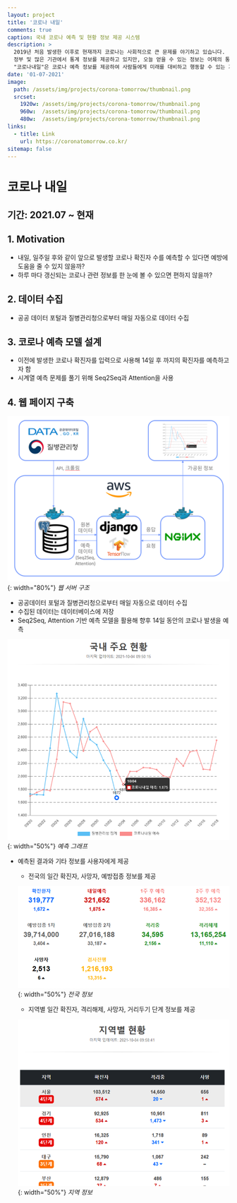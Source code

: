 ```yaml
---
layout: project
title: '코로나 내일'
comments: true
caption: 국내 코로나 예측 및 현황 정보 제공 시스템
description: >
  2019년 처음 발생한 이후로 현재까지 코로나는 사회적으로 큰 문제를 야기하고 있습니다. 
  정부 및 많은 기관에서 통계 정보를 제공하고 있지만, 오늘 얻을 수 있는 정보는 어제의 통계 정보입니다.
  "코로나내일"은 코로나 예측 정보를 제공하여 사람들에게 미래를 대비하고 행동할 수 있는 기회를 제공합니다.
date: '01-07-2021'
image: 
  path: /assets/img/projects/corona-tomorrow/thumbnail.png
  srcset: 
    1920w: /assets/img/projects/corona-tomorrow/thumbnail.png
    960w:  /assets/img/projects/corona-tomorrow/thumbnail.png
    480w:  /assets/img/projects/corona-tomorrow/thumbnail.png
links:
  - title: Link
    url: https://coronatomorrow.co.kr/
sitemap: false
---
```


# 코로나 내일

## 기간: 2021.07 ~ 현재

## 1. Motivation
- 내일, 일주일 후와 같이 앞으로 발생할 코로나 확진자 수를 예측할 수 있다면 예방에 도움을 줄 수 있지 않을까?
- 하루 마다 갱신되는 코로나 관련 정보를 한 눈에 볼 수 있으면 편하지 않을까?

## 2. 데이터 수집
- 공공 데이터 포털과 질병관리청으로부터 매일 자동으로 데이터 수집

## 3. 코로나 예측 모델 설계
- 이전에 발생한 코로나 확진자를 입력으로 사용해 14일 후 까지의 확진자를 예측하고자 함
- 시계열 예측 문제를 풀기 위해 Seq2Seq과 Attention을 사용

## 4. 웹 페이지 구축
![웹서버구조](/assets/img/projects/corona-tomorrow/architecture.png){: width="80%"}
*웹 서버 구조*

- 공공데이터 포털과 질병관리청으로부터 매일 자동으로 데이터 수집
- 수집된 데이터는 데이터베이스에 저장
- Seq2Seq, Attention 기반 예측 모델을 활용해 향후 14일 동안의 코로나 발생을 예측

![코로나예측](/assets/img/projects/corona-tomorrow/prediction-chart.png){: width="50%"}
*예측 그래프*

- 예측된 결과와 기타 정보를 사용자에게 제공
  - 전국의 일간 확진자, 사망자, 예방접종 정보를 제공

  ![전국정보](/assets/img/projects/corona-tomorrow/nation-info.png){: width="50%"}
  *전국 정보*
  - 지역별 일간 확진자, 격리해제, 사망자, 거리두기 단계 정보를 제공

  ![지역정보](/assets/img/projects/corona-tomorrow/region-info.png){: width="50%"}
  *지역 정보*
